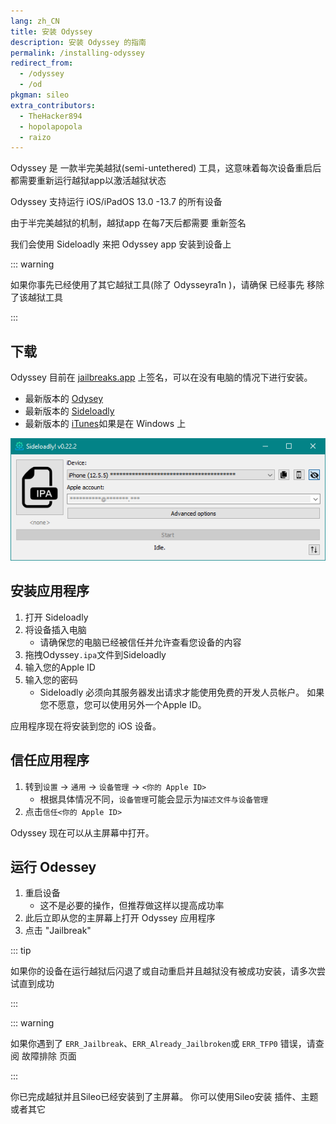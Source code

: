 ```yaml
---
lang: zh_CN
title: 安装 Odyssey
description: 安装 Odyssey 的指南
permalink: /installing-odyssey
redirect_from:
  - /odyssey
  - /od
pkgman: sileo
extra_contributors:
  - TheHacker894
  - hopolapopola
  - raizo
---
```


Odyssey 是 <router-link to="/types-of-jailbreak/#semi-untethered-jailbreaks">一款半完美越狱(semi-untethered) 工具，</router-link>这意味着每次设备重启后都需要重新运行越狱app以激活越狱状态

Odyssey 支持运行 iOS/iPadOS 13.0 -13.7 的所有设备

由于半完美越狱的机制，越狱app <router-link to="/resigning-apps">在每7天后都需要</router-link> 重新签名

我们会使用 Sideloadly 来把 Odyssey app 安装到设备上

::: warning

如果你事先已经使用了其它越狱工具(除了 Odysseyra1n )，请确保 <router-link to="/restoring-rootfs">已经事先</router-link> 移除了该越狱工具

:::

## 下载

<div class="custom-container tip" id="ifJailbreaksAppSigned"><p>
Odyssey 目前在 <a href="https://jailbreaks.app/" target="_blank">jailbreaks.app</a> 上签名，可以在没有电脑的情况下进行安装。
</p></div>

- 最新版本的 [Odysey](https://theodyssey.dev/)
- 最新版本的 [Sideloadly](https://sideloadly.io/)
- 最新版本的 [iTunes](https://www.apple.com/itunes/download/win32)如果是在 Windows 上

![Sideloadly 的截图 (Windows)](/assets/images/sideloadly_win.png)

## 安装应用程序

1. 打开 Sideloadly
1. 将设备插入电脑
    - 请确保您的电脑已经被信任并允许查看您设备的内容
1. 拖拽Odyssey`.ipa`文件到Sideloadly
1. 输入您的Apple ID
1. 输入您的密码
    - Sideloadly 必须向其服务器发出请求才能使用免费的开发人员帐户。 如果您不愿意，您可以使用另外一个Apple ID。

应用程序现在将安装到您的 iOS 设备。

## 信任应用程序

1. 转到`设置` -> `通用` -> `设备管理` -> `<你的 Apple ID>`
    - 根据具体情况不同，`设备管理`可能会显示为`描述文件与设备管理`
1. 点击`信任<你的 Apple ID>`

Odyssey 现在可以从主屏幕中打开。

## 运行 Odessey

1. 重启设备
    - 这不是必要的操作，但推荐做这样以提高成功率
1. 此后立即从您的主屏幕上打开 Odyssey 应用程序
1. 点击 "Jailbreak"

::: tip

如果你的设备在运行越狱后闪退了或自动重启并且越狱没有被成功安装，请多次尝试直到成功

:::

::: warning

如果你遇到了 `ERR_Jailbreak`、`ERR_Already_Jailbroken`或 `ERR_TFP0` 错误，请查阅 <router-link to="/troubleshooting/#common-errors-on-odyssey-and-taurine">故障排除</router-link> 页面

:::

你已完成越狱并且Sileo已经安装到了主屏幕。 你可以使用Sileo安装 <router-link to="/faq/#what-are-tweaks">插件、</router-link>主题或者其它

